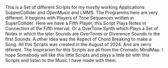 This is a Set of different Scripts for my mostly
working Applications SupperCollider and OpenMusic
and LMMS. The Programms here are very different.
It beginns with Players of Tone Sequences written
in SuperCollider. Here we have a Fifth Player, this
Script Plays Notes in Connection of the Fifth Interval.
Or a OverTone Synth which Plays a Set of Notes in 
which the later Sounds are OverTones or Diverence Sounds
to the first Sounds. A other Idea was the Aspect of
Chord Breaking to make a Song.
All this Scripts was created in the August of 2024.
And are verry diferent. The Inspirarion for this
Scripts are all from the Cromatic MindMap.
I hope Somebody will like this little Scripts and
plays a little bit with this Scripts and listen to
the Music I have made with them.
